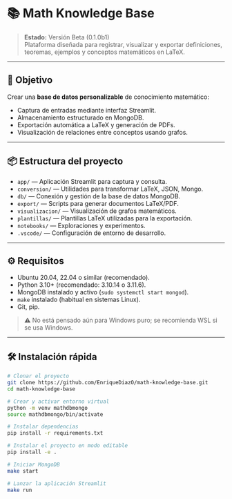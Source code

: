 # 📚 Math Knowledge Base

> **Estado:** Versión Beta (0.1.0b1)  
> Plataforma diseñada para registrar, visualizar y exportar definiciones, teoremas, ejemplos y conceptos matemáticos en LaTeX.

---

## 🚀 Objetivo

Crear una **base de datos personalizable** de conocimiento matemático:
- Captura de entradas mediante interfaz Streamlit.
- Almacenamiento estructurado en MongoDB.
- Exportación automática a LaTeX y generación de PDFs.
- Visualización de relaciones entre conceptos usando grafos.

---

## 📦 Estructura del proyecto

- `app/` — Aplicación Streamlit para captura y consulta.
- `conversion/` — Utilidades para transformar LaTeX, JSON, Mongo.
- `db/` — Conexión y gestión de la base de datos MongoDB.
- `export/` — Scripts para generar documentos LaTeX/PDF.
- `visualizacion/` — Visualización de grafos matemáticos.
- `plantillas/` — Plantillas LaTeX utilizadas para la exportación.
- `notebooks/` — Exploraciones y experimentos.
- `.vscode/` — Configuración de entorno de desarrollo.

---

## ⚙️ Requisitos

- Ubuntu 20.04, 22.04 o similar (recomendado).
- Python 3.10+ (recomendado: 3.10.14 o 3.11.6).
- MongoDB instalado y activo (`sudo systemctl start mongod`).
- `make` instalado (habitual en sistemas Linux).
- Git, pip.

> ⚠️ No está pensado aún para Windows puro; se recomienda WSL si se usa Windows.

---

## 🛠️ Instalación rápida

```bash
# Clonar el proyecto
git clone https://github.com/EnriqueDiazO/math-knowledge-base.git
cd math-knowledge-base

# Crear y activar entorno virtual
python -m venv mathdbmongo
source mathdbmongo/bin/activate

# Instalar dependencias
pip install -r requirements.txt

# Instalar el proyecto en modo editable
pip install -e .

# Iniciar MongoDB
make start

# Lanzar la aplicación Streamlit
make run

